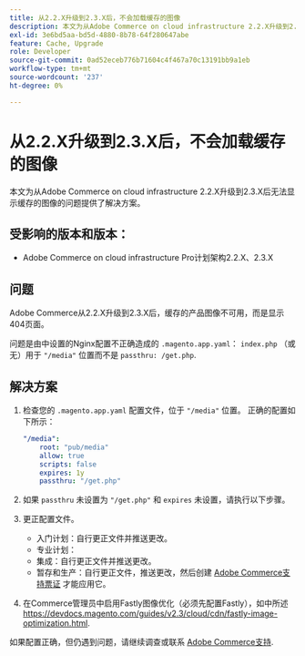 ```yaml
---
title: 从2.2.X升级到2.3.X后，不会加载缓存的图像
description: 本文为从Adobe Commerce on cloud infrastructure 2.2.X升级到2.3.X后无法显示缓存的图像的问题提供了解决方案。
exl-id: 3e6bd5aa-bd5d-4880-8b78-64f280647abe
feature: Cache, Upgrade
role: Developer
source-git-commit: 0ad52eceb776b71604c4f467a70c13191bb9a1eb
workflow-type: tm+mt
source-wordcount: '237'
ht-degree: 0%

---
```


# 从2.2.X升级到2.3.X后，不会加载缓存的图像

本文为从Adobe Commerce on cloud infrastructure 2.2.X升级到2.3.X后无法显示缓存的图像的问题提供了解决方案。

## 受影响的版本和版本：

* Adobe Commerce on cloud infrastructure Pro计划架构2.2.X、2.3.X

## 问题

Adobe Commerce从2.2.X升级到2.3.X后，缓存的产品图像不可用，而是显示404页面。

问题是由中设置的Nginx配置不正确造成的 `.magento.app.yaml`： `index.php` （或无）用于 `"/media"` 位置而不是 `passthru: /get.php`.

## 解决方案

1. 检查您的 `.magento.app.yaml` 配置文件，位于 `"/media"` 位置。 正确的配置如下所示：

   ```yaml
   "/media":
       root: "pub/media"
       allow: true
       scripts: false
       expires: 1y
       passthru: "/get.php"
   ```

1. 如果 `passthru` 未设置为 `"/get.php"` 和 `expires` 未设置，请执行以下步骤。
1. 更正配置文件。
   * 入门计划：自行更正文件并推送更改。
   * 专业计划：
   * 集成：自行更正文件并推送更改。
   * 暂存和生产：自行更正文件，推送更改，然后创建 [Adobe Commerce支持票证](/help/help-center-guide/help-center/magento-help-center-user-guide.md#submit-ticket) 才能应用它。

1. 在Commerce管理员中启用Fastly图像优化（必须先配置Fastly），如中所述 <https://devdocs.magento.com/guides/v2.3/cloud/cdn/fastly-image-optimization.html>.

如果配置正确，但仍遇到问题，请继续调查或联系 [Adobe Commerce支持](/help/help-center-guide/help-center/magento-help-center-user-guide.md#submit-ticket).
